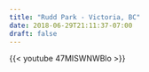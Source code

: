 ```yaml
---
title: "Rudd Park - Victoria, BC"
date: 2018-06-29T21:11:37-07:00
draft: false
---
```


{{< youtube 47MISWNWBlo >}}
